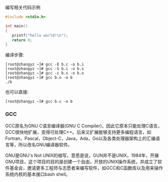 编写相关代码示例

```c
#include <stdio.h>

int main()
{
   printf("hello world!\n");
   return 0;
}
```

编译步骤:

```shell
[root@zhangyz ~]# gcc -E b.c -o b.i
[root@zhangyz ~]# gcc -S b.i -o b.s
[root@zhangyz ~]# gcc -c b.s -o b.o
[root@zhangyz ~]# gcc b.o -o b
./b                
```

也可以直接:
```shell
[root@zhangyz ~]# gcc b.c -o b
```

### GCC

GCC原名为GNU C语言编译器(GNU C Compiler)，因此它原本只能处理C语言。GCC很快地扩展，变得可处理C++。后来又扩展能够支持更多编程语言，如Fortran，Pascal，Object-C，Java，Ada，Go以及各类处理器架构上的汇编语言等，所以改名GNU编译器软件。

GNU是GNU's Not UNIX的缩写，意思是说，GUN并不是UNIX，1984年，开展GNU项目，这个项目的目的是创建一个自由，开放的UNIX操作系统，并成立了软件基金会，邀请更多工程师与志愿者来编写软件，如GCC和C函数库以及用来操作系统内核的基本接口bash shell。


